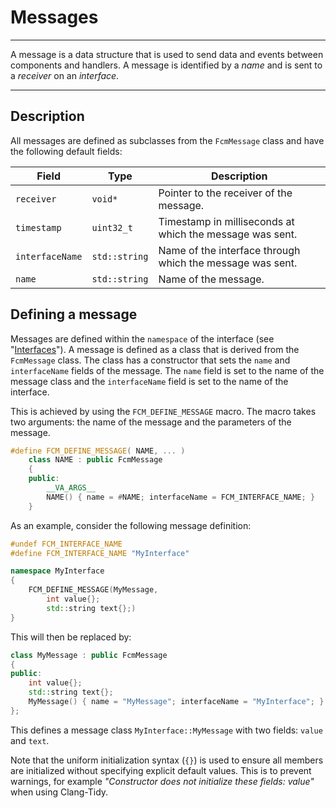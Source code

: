 # Messages
***
A message is a data structure that is used to send data and events between components and handlers. A message is identified by a _name_ and is sent to a _receiver_ on an _interface_.
***

## Description

All messages are defined as subclasses from the `FcmMessage` class and have the following default fields:

| Field | Type | Description |
|-------|------|-------------|
| `receiver` | `void*` | Pointer to the receiver of the message. |
| `timestamp` | `uint32_t` | Timestamp in milliseconds at which the message was sent. |
| `interfaceName` | `std::string` | Name of the interface through which the message was sent. |
| `name` | `std::string` | Name of the message. |

## Defining a message

Messages are defined within the ``namespace`` of the interface (see "[Interfaces](Interfaces.md)"). A message is defined as a class that is derived from the `FcmMessage` class. The class has a constructor that sets the `name` and `interfaceName` fields of the message. The `name` field is set to the name of the message class and the `interfaceName` field is set to the name of the interface.

This is achieved by using the `FCM_DEFINE_MESSAGE` macro. The macro takes two arguments: the name of the message and the parameters of the message.

```cpp
#define FCM_DEFINE_MESSAGE( NAME, ... )                                 \
    class NAME : public FcmMessage                                      \
    {                                                                   \
    public:                                                             \
        __VA_ARGS__                                                     \
        NAME() { name = #NAME; interfaceName = FCM_INTERFACE_NAME; }    \
    }
```

As an example, consider the following message definition:

```cpp
#undef FCM_INTERFACE_NAME
#define FCM_INTERFACE_NAME "MyInterface"

namespace MyInterface
{
    FCM_DEFINE_MESSAGE(MyMessage,
        int value{};
        std::string text{};)
}
```

This will then be replaced by:

```cpp
class MyMessage : public FcmMessage
{
public:
    int value{};
    std::string text{};
    MyMessage() { name = "MyMessage"; interfaceName = "MyInterface"; }
};
```

This defines a message class `MyInterface::MyMessage` with two fields: `value` and `text`.

Note that the uniform initialization syntax (``{}``) is used to ensure all members are initialized without specifying explicit default values. This is to prevent warnings, for example _"Constructor does not initialize these fields: value"_ when using Clang-Tidy.